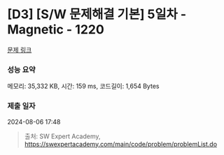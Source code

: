 # [D3] [S/W 문제해결 기본] 5일차 - Magnetic - 1220 

[문제 링크](https://swexpertacademy.com/main/code/problem/problemDetail.do?contestProbId=AV14hwZqABsCFAYD) 

### 성능 요약

메모리: 35,332 KB, 시간: 159 ms, 코드길이: 1,654 Bytes

### 제출 일자

2024-08-06 17:48



> 출처: SW Expert Academy, https://swexpertacademy.com/main/code/problem/problemList.do